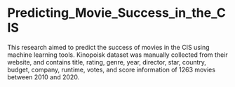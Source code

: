 # Predicting_Movie_Success_in_the_CIS
This research aimed to predict the success of movies in the CIS using machine learning tools. Kinopoisk dataset was manually collected from their website, and contains title, rating, genre, year, director, star, country, budget, company, runtime, votes, and score information of 1263 movies between 2010 and 2020.
